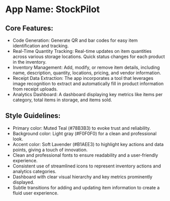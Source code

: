 # **App Name**: StockPilot

## Core Features:

- Code Generation: Generate QR and bar codes for easy item identification and tracking.
- Real-Time Quantity Tracking: Real-time updates on item quantities across various storage locations. Quick status changes for each product in the inventory.
- Inventory Management: Add, modify, or remove item details, including name, description, quantity, locations, pricing, and vendor information.
- Receipt Data Extraction: The app incorporates a tool that leverages image recognition to extract and automatically fill in product information from receipt uploads.
- Analytics Dashboard: A dashboard displaying key metrics like items per category, total items in storage, and items sold.

## Style Guidelines:

- Primary color: Muted Teal (#78B3B3) to evoke trust and reliability.
- Background color: Light gray (#F0F0F0) for a clean and professional look.
- Accent color: Soft Lavender (#B1AEE3) to highlight key actions and data points, giving a touch of innovation.
- Clean and professional fonts to ensure readability and a user-friendly experience.
- Consistent use of streamlined icons to represent inventory actions and analytics categories.
- Dashboard with clear visual hierarchy and key metrics prominently displayed.
- Subtle transitions for adding and updating item information to create a fluid user experience.
